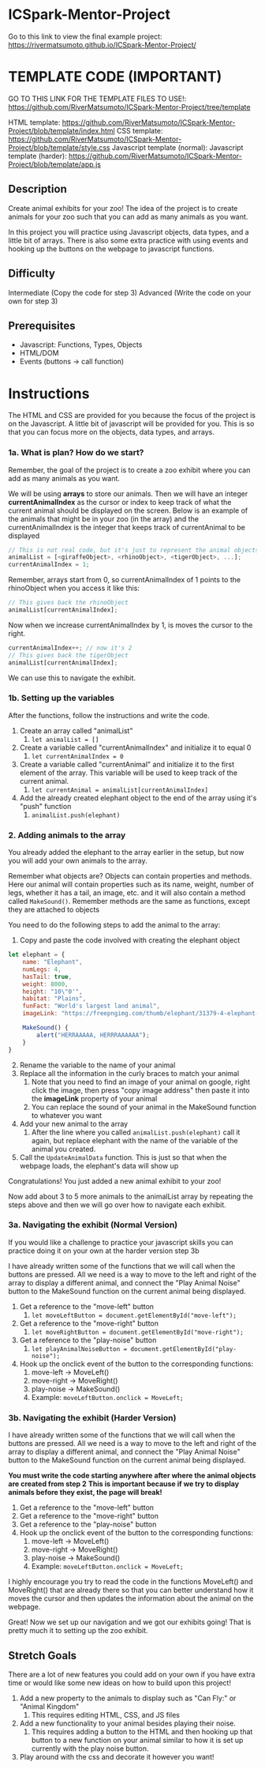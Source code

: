 # ICSpark-Mentor-Project

Go to this link to view the final example project: https://rivermatsumoto.github.io/ICSpark-Mentor-Project/

# TEMPLATE CODE (IMPORTANT)

GO TO THIS LINK FOR THE TEMPLATE FILES TO USE!: https://github.com/RiverMatsumoto/ICSpark-Mentor-Project/tree/template

HTML template: https://github.com/RiverMatsumoto/ICSpark-Mentor-Project/blob/template/index.html
CSS template: https://github.com/RiverMatsumoto/ICSpark-Mentor-Project/blob/template/style.css
Javascript template (normal): 
Javascript template (harder): https://github.com/RiverMatsumoto/ICSpark-Mentor-Project/blob/template/app.js

## Description

Create animal exhibits for your zoo! The idea of the project is to create animals for your zoo such that you can add as many animals as you want.

In this project you will practice using Javascript objects, data types, and a little bit of arrays. There is also some extra practice with using events and hooking up the buttons on the webpage to javascript functions.

## Difficulty

Intermediate (Copy the code for step 3)
Advanced (Write the code on your own for step 3)

## Prerequisites

* Javascript: Functions, Types, Objects
* HTML/DOM
* Events (buttons -> call function)

# Instructions

The HTML and CSS are provided for you because the focus of the project is on the Javascript. A little bit of javascript will be provided for you. This is so that you can focus more on the objects, data types, and arrays.

### 1a. What is plan? How do we start?

Remember, the goal of the project is to create a zoo exhibit where you can add as many animals as you want.

We will be using **arrays** to store our animals. Then we will have an integer **currentAnimalIndex** as the cursor or index to keep track of what the current animal should be displayed on the screen. Below is an example of the animals that might be in your zoo (in the array) and the currentAnimalIndex is the integer that keeps track of currentAnimal to be displayed

```js
// This is not real code, but it's just to represent the animal objects
animalList = [<giraffeObject>, <rhinoObject>, <tigerObject>, ...];
currentAnimalIndex = 1;
```

Remember, arrays start from 0, so currentAnimalIndex of 1 points to the rhinoObject when you access it like this:

```js
// This gives back the rhinoObject
animalList[currentAnimalIndex];
```

Now when we increase currentAnimalIndex by 1, is moves the cursor to the right.

```js
currentAnimalIndex++; // now it's 2
// This gives back the tigerObject
animalList[currentAnimalIndex];
```

We can use this to navigate the exhibit.

### 1b. Setting up the variables

After the functions, follow the instructions and write the code.

1. Create an array called "animalList"
   1. `let animalList = []`
2. Create a variable called "currentAnimalIndex" and initialize it to equal 0
   1. `let currentAnimalIndex = 0`
3. Create a variable called "currentAnimal" and initialize it to the first element of the array. This variable will be used to keep track of the current animal.
   1. `let currentAnimal = animalList[currentAnimalIndex]`
4. Add the already created elephant object to the end of the array using it's "push" function
   1. `animalList.push(elephant)`

### 2. Adding animals to the array

You already added the elephant to the array earlier in the setup, but now you will add your own animals to the array.

Remember what objects are? Objects can contain properties and methods. Here our animal will contain properties such as its name, weight, number of legs, whether it has a tail, an image, etc. and it will also contain a method called `MakeSound()`. Remember methods are the same as functions, except they are attached to objects

You need to do the following steps to add the animal to the array:

1. Copy and paste the code involved with creating the elephant object

```js
let elephant = {
    name: "Elephant",
    numLegs: 4,
    hasTail: true,
    weight: 8000,
    height: "10\"0'",
    habitat: "Plains",
    funFact: "World's largest land animal",
    imageLink: "https://freepngimg.com/thumb/elephant/31379-4-elephant-transparent-background.png",

    MakeSound() {
        alert("HERRAAAAA, HERRRAAAAAA");
    }
}
```

2. Rename the variable to the name of your animal
3. Replace all the information in the curly braces to match your animal
   1. Note that you need to find an image of your animal on google, right click the image, then press "copy image address" then paste it into the **imageLink** property of your animal
   2. You can replace the sound of your animal in the MakeSound function to whatever you want
4. Add your new animal to the array
   1. After the line where you called `animalList.push(elephant)` call it again, but replace elephant with the name of the variable of the animal you created.
5. Call the `UpdateAnimalData` function. This is just so that when the webpage loads, the elephant's data will show up

Congratulations! You just added a new animal exhibit to your zoo! 

Now add about 3 to 5 more animals to the animalList array by repeating the steps above and then we will go over how to navigate each exhibit.

### 3a. Navigating the exhibit (Normal Version)

If you would like a challenge to practice your javascript skills you can practice doing it on your own at the harder version step 3b

I have already written some of the functions that we will call when the buttons are pressed. All we need is a way to move to the left and right of the array to display a different animal, and connect the "Play Animal Noise" button to the MakeSound function on the current animal being displayed.

1. Get a reference to the "move-left" button
   1. `let moveLeftButton = document.getElementById("move-left");`
2. Get a reference to the "move-right" button
   1. `let moveRightButton = document.getElementById("move-right");`
3. Get a reference to the "play-noise" button
   1. `let playAnimalNoiseButton = document.getElementById("play-noise");`
4. Hook up the onclick event of the button to the corresponding functions:
   1. move-left -> MoveLeft()
   2. move-right -> MoveRight()
   3. play-noise -> MakeSound()
   4. Example: `moveLeftButton.onclick = MoveLeft;`

### 3b. Navigating the exhibit (Harder Version)

I have already written some of the functions that we will call when the buttons are pressed. All we need is a way to move to the left and right of the array to display a different animal, and connect the "Play Animal Noise" button to the MakeSound function on the current animal being displayed.

**You must write the code starting anywhere after where the animal objects are created from step 2**
**This is important because if we try to display animals before they exist, the page will break!** 

1. Get a reference to the "move-left" button
2. Get a reference to the "move-right" button
3. Get a reference to the "play-noise" button
4. Hook up the onclick event of the button to the corresponding functions:
   1. move-left -> MoveLeft()
   2. move-right -> MoveRight()
   3. play-noise -> MakeSound()
   4. Example: `moveLeftButton.onclick = MoveLeft;`

I highly encourage you try to read the code in the functions MoveLeft() and MoveRight() that are already there so that you can better understand how it moves the cursor and then updates the information about the animal on the webpage.

Great! Now we set up our navigation and we got our exhibits going! That is pretty much it to setting up the zoo exhibit.

## Stretch Goals

There are a lot of new features you could add on your own if you have extra time or would like some new ideas on how to build upon this project!

1. Add a new property to the animals to display such as "Can Fly:" or "Animal Kingdom"
   1. This requires editing HTML, CSS, and JS files
2. Add a new functionality to your animal besides playing their noise.
   1. This requires adding a button to the HTML and then hooking up that button to a new function on your animal similar to how it is set up currently with the play noise button.
3. Play around with the css and decorate it however you want!